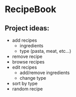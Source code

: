 # RecipeBook

## Project ideas:
 
- add recipes
  - ingredients
  - type (pasta, meat, etc...)
- remove recipe
- browse recipes
- edit recipes
  - add/remove ingredients
  - change type
- sort by type
- random recipe
